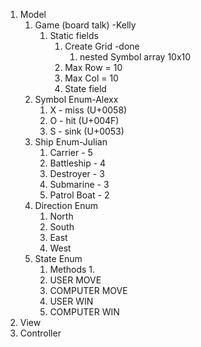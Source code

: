 1. Model
   1. Game (board talk) -Kelly
      1. Static fields 
         1. Create Grid -done
            1. nested Symbol array 10x10
         2. Max Row = 10
         3. Max Col = 10
         4. State field
   2. Symbol Enum-Alexx
      1. X - miss (U+0058)
      2. O - hit (U+004F)
      3. S - sink (U+0053)
   3. Ship Enum-Julian
      1. Carrier - 5
      2. Battleship - 4
      3. Destroyer - 3
      4. Submarine - 3
      5. Patrol Boat - 2
   4. Direction Enum
      1. North
      2. South
      3. East
      4. West
   5. State Enum
      1. Methods
         1. 
      2. USER MOVE
      3. COMPUTER MOVE
      4. USER WIN
      5. COMPUTER WIN
2. View
3. Controller

